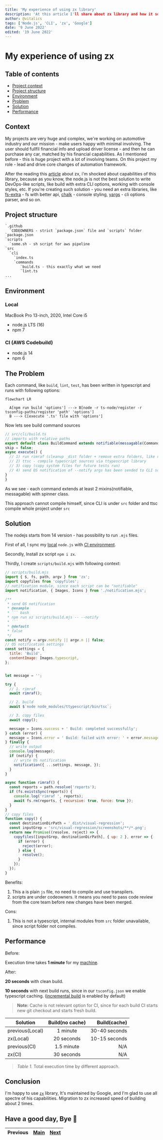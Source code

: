 ```yaml
---
title: 'My experience of using zx library'
description: 'At this article I'll share about zx library and how it solves our issues in current project'
author: @vitalics
tags: ['Node.js', 'CLI', 'zx', 'Google']
date: '9 June 2022'
edited: '19 June 2022'
---
```


# My experience of using zx

## Table of contents

- [Project context](#context)
- [Project structure](#project-structure)
- [Environment](#environment)
- [Problem](#the-problem)
- [Solution](#solution)
- [Performance](#performance)

## Context

My projects are very huge and complex, we're working on automotive industry and our mission - make users happy with minimal involving. The user should fullfil financial info and upload driver license - and then he can purchase any car, matched by his financial capabilities. As I mentioned before - this is huge project with a lot of involving teams. On this project my role - lead and drive core changes of automation framework.

After the reading this [article](https://www.sitepoint.com/google-zx-write-node-shell-scripts/) about zx, i'm shocked about capabilities of this library, because as you know, the node.js is not the best solution to write DevOps-like scripts, like build with extra CLI options, working with console styles, etc. If you're creating such solution - you need an extra libraries, like [fs-extra](https://www.npmjs.com/package/fs-extra) - fs with better api, [chalk](https://www.npmjs.com/package/chalk) - console styling, [yargs](https://www.npmjs.com/package/yargs) - cli options parser, and so on.

## Project structure

```txt
`.github
  `CODEOWNERS - strict `package.json` file and `scripts` folder
`package.json
`scripts
  `some.sh - sh script for aws pipeline
`src
  `cli
    `index.ts
    `commands
       `build.ts - this exactly what we need
       `lint.ts
...

```

## Environment

### Local

MacBook Pro 13-inch, 2020, Intel Core i5

- node.js LTS (16)
- npm 7

### CI (AWS Codebuild)

- node.js 14
- npm 6

## The Problem

Each command, like `build`, `lint`, `test`, has been written in typescript and runs with following options:

```mermaid
flowchart LR

  A[npm run build 'options'] ---> B[node -r ts-node/register -r tsconfig-paths/register 'path' 'options']
  B ---> C[execute '.ts' file with 'options']
```

Now lets see build command sources

```typescript
// src/cli/build.ts
// imports with relative paths
export default class BuildCommand extends notifiable(messagable(CommandWithSpinner)) {
skip = false;
async execute() {
  // 1) run rimraf (cleanup _dist folder + remove extra folders, like reports)
  // 2) ttsc - compile typescript sources via ttypescript library
  // 3) copy (copy system files for future tests run)
  // 4) send OS notification of --notify args has been sended to CLI script
}
}
```

As we see - each command extends at least 2 mixins(notifiable, messagable) with spinner class.

This approach cannot compile himself, since CLI is under `src` folder and ttsc compile whole project under `src`

## Solution

The nodejs starts from 14 version - has possibility to run `.mjs` files.

First of all, I sync my [local](#local) `node.js` with [CI environment](#ci-aws-codebuild).

Secondly, Install zx script `npm i zx`.

Thirdly, I create `scripts/build.mjs` with following context:

```javascript
// scripts/build.mjs
import { $, fs, path, argv } from 'zx';
import copyfiles from 'copyfiles';
// notification module, since each script can be "notifiable"
import notification, { Images, Icons } from './notification.mjs';

/**
 * send OS notification
 * @example
 * ``` bash
 * npm run xz scripts/build.mjs -- --notify
 * ```
 * @default
 * false
 */
const notify = argv.notify || argv.n || false;
// OS notification settings
const settings = {
  title: 'Build',
  contentImage: Images.typescript,
};


let message = '';

try {
  // 1. rimraf
  await rimraf();

  // 2. build
  await $`node node_modules/ttypescript/bin/tsc`;

  // 3. copy files
  await copy();

  message = Icons.success + ' Build: completed successfully';
} catch (error) {
  message = Icons.error = ' Build: failed with error: ' + error.message;
} finally {
  // write output
  console.log(message);
  if (notify) {
    // write OS notification
    notification({ ...settings, message, });
  }
}

async function rimraf() {
  const reports = path.resolve('reports');
  if (fs.existsSync(reports)) {
    console.log('rimraf ', reports);
    await fs.rm(reports, { recursive: true, force: true });
  }
}
// copy files
function copy() {
  const destinationDirPath = '_dist/visual-regression';
  const inputGrep = 'src/visual-regression/screenshots/**/*.png';
  return new Promise((resolve, reject) => {
    copyfiles([inputGrep, destinationDirPath], { up: 2 }, error => {
      if (error) {
        reject(error);
      } else {
        resolve();
      }
    });
  });
}
```

Benefits:

1. This a is plain `js` file, no need to compile and use transpilers.
2. scripts are under codeowners. it means you need to pass code review from the core team before new changes have been merged.

Cons:

1. This is not a typescript, internal modules from `src` folder unavailable, since script folder not compiles.

## Performance

Before:

Execution time takes **1 minute** for my [machine](#local).

After:

**20 seconds** with clean build.

**10 seconds** with next build runs, since in our `tsconfig.json` we enable typescript caching. ([incremental build](https://www.typescriptlang.org/docs/handbook/release-notes/typescript-3-4.html) is enabled by default)

> **Note:** Cache is not relevant option for CI, since for each build CI starts new git checkout and starts fresh build.

| Solution   |      Build(no cache)      |  Build(cache) |
|------------|:-------------------------:|--------------:|
| previous(Local) |  1 minute | 30-40 seconds |
| zx(Local) |    20 seconds   |   10-15 seconds |
| previous(CI) |  1.5 minute | N/A |
| zx(CI) |    30 seconds   |   N/A |

> *Table 1.* Total execution time by different approach.

## Conclusion

I'm happy to use [`zx`](https://www.npmjs.com/package/zx) library, It's maintained by Google, and I'm glad to use all spectre of his capabilities. Migration to zx increased speed of building about 2 times.

## Have a good day, Bye 👋

|Previous  | [Main](README.md)  | [Next](02-github-automation.md)  |
|---------|---------|---------|
